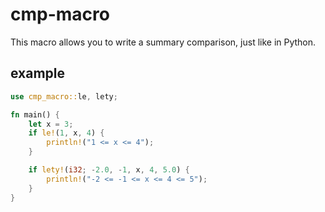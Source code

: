 # cmp-macro

This macro allows you to write a summary comparison, just like in Python.

## example

```rs
use cmp_macro::le, lety;

fn main() {
    let x = 3;
    if le!(1, x, 4) {
        println!("1 <= x <= 4");
    }

    if lety!(i32; -2.0, -1, x, 4, 5.0) {
        println!("-2 <= -1 <= x <= 4 <= 5");
    }
}
```
